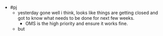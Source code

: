 - #pj
	- yesterday gone well i think, looks like things are getting closed and got to know what needs to be done for next few weeks.
		- OMS is the high priority and ensure it works fine.
	- but